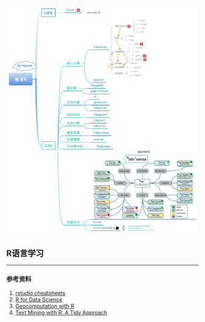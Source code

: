 ![](有关R.png)
##  R语言学习

---

### 参考资料
1. [rstudio cheatsheets](https://gitee.com/yejinlei-mirror/rstudio-cheatsheets)
2. [R for Data Science](https://r4ds.had.co.nz/index.html)
3. [Geocomputation with R](https://geocompr.robinlovelace.net/)
4. [Text Mining with R: A Tidy Approach](https://www.tidytextmining.com/index.html)